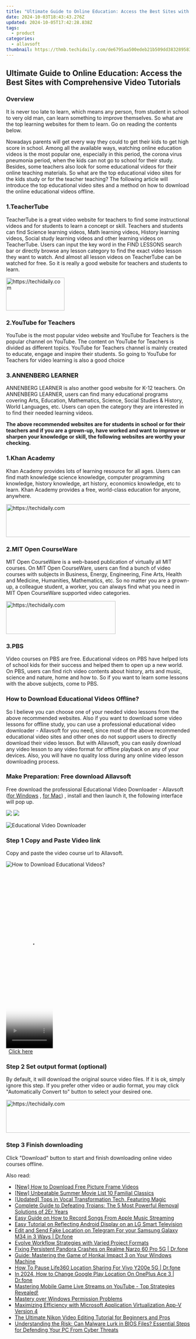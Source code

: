 ```yaml
---
title: "Ultimate Guide to Online Education: Access the Best Sites with Comprehensive Video Tutorials"
date: 2024-10-03T18:43:43.276Z
updated: 2024-10-05T17:42:28.838Z
tags:
  - product
categories:
  - allavsoft
thumbnail: https://thmb.techidaily.com/de6795aa500edeb21b509dd38328958388c423fd6f106f3aad361adc4196159e.jpg
---
```


## Ultimate Guide to Online Education: Access the Best Sites with Comprehensive Video Tutorials

### Overview

It is never too late to learn, which means any person, from student in school to very old man, can learn something to improve themselves. So what are the top learning websites for them to learn. Go on reading the contents below.

Nowadays parents will get every way they could to get their kids to get high score in school. Among all the available ways, watching online education videos is the most popular one, especially in this period, the corona virus pneumonia period, when the kids can not go to school for their study. Besides, some teachers also look for some educational videos for their online teaching materials. So what are the top educational video sites for the kids study or for the teacher teaching? The following article will introduce the top educational video sites and a method on how to download the online educational videos offline.

### 1.TeacherTube

TeacherTube is a great video website for teachers to find some instructional videos and for students to learn a concept or skill. Teachers and students can find Science learning videos, Math learning videos, History learning videos, Social study learning videos and other learning videos on TeacherTube. Users can input the key word in the FIND LESSONS search bar or directly browse any lesson category to find the exact video lesson they want to watch. And almost all lesson videos on TeacherTube can be watched for free. So it is really a good website for teachers and students to learn.

<!-- affiliate ads begin -->
<a href="https://aligracehair.sjv.io/c/5597632/2135396/19272" target="_top" id="2135396">
  <img src="//a.impactradius-go.com/display-ad/19272-2135396" border="0" alt="https://techidaily.com" width="160" height="90"/>
</a>
<img height="0" width="0" src="https://aligracehair.sjv.io/i/5597632/2135396/19272" style="position:absolute;visibility:hidden;" border="0" />
<!-- affiliate ads end -->

### 2.YouTube for Teachers

YouTube is the most popular video website and YouTube for Teachers is the popular channel on YouTube. The content on YouTube for Teachers is divided as different topics. YouTube for Teachers channel is mainly created to educate, engage and inspire their students. So going to YouTube for Teachers for video learning is also a good choice

### 3.ANNENBERG LEARNER

ANNENBERG LEARNER is also another good website for K-12 teachers. On ANNENBERG LEARNER, users can find many educational programs covering Arts, Education, Mathematics, Science, Social Studies & History, World Languages, etc. Users can open the category they are interested in to find their needed learning videos.

**The above recommended websites are for students in school or for their teachers and if you are a grown-up, have worked and want to improve or sharpen your knowledge or skill, the following websites are worthy your checking.**

### 1.Khan Academy

Khan Academy provides lots of learning resource for all ages. Users can find math knowledge science knowledge, computer programming knowledge, history knowledge, art history, economics knowledge, etc to learn. Khan Academy provides a free, world-class education for anyone, anywhere.

<!-- affiliate ads begin -->
<a href="https://appsumo.8odi.net/c/5597632/2037475/7443" target="_top" id="2037475">
  <img src="//a.impactradius-go.com/display-ad/7443-2037475" border="0" alt="https://techidaily.com" width="728" height="90"/>
</a>
<img height="0" width="0" src="https://appsumo.8odi.net/i/5597632/2037475/7443" style="position:absolute;visibility:hidden;" border="0" />
<!-- affiliate ads end -->

### 2.MIT Open CourseWare

MIT Open CourseWare is a web-based publication of virtually all MIT courses. On MIT Open CourseWare, users can find a bunch of video courses with subjects in Business, Energy, Engineering, Fine Arts, Health and Medicine, Humanities, Mathematics, etc. So no matter you are a grown-up, a colleague student, a worker, you can always find what you need in MIT Open CourseWare supported video categories.

<!-- affiliate ads begin -->
<a href="https://aligracehair.sjv.io/c/5597632/1975836/19272" target="_top" id="1975836">
  <img src="//a.impactradius-go.com/display-ad/19272-1975836" border="0" alt="https://techidaily.com" width="300" height="90"/>
</a>
<img height="0" width="0" src="https://aligracehair.sjv.io/i/5597632/1975836/19272" style="position:absolute;visibility:hidden;" border="0" />
<!-- affiliate ads end -->

### 3.PBS

Video courses on PBS are free. Educational videos on PBS have helped lots of school kids for their success and helped them to open up a new world. On PBS, users can find rich video contents about history, arts and music, science and nature, home and how to. So if you want to learn some lessons with the above subjects, come to PBS.

### How to Download Educational Videos Offline?

So I believe you can choose one of your needed video lessons from the above recommended websites. Also if you want to download some video lessons for offline study, you can use a professional educational video downloader - Allavsoft for you need, since most of the above recommended educational video sites and other ones do not support users to directly download their video lesson. But with Allavsoft, you can easily download any video lesson to any video format for offline playback on any of your devices. Also, you will have no quality loss during any online video lesson downloading process.

### Make Preparation: Free download Allavsoft

Free download the professional Educational Video Downloader - Allavsoft ([for Windows](https://tools.techidaily.com/allavsoft/products/) , [for Mac](https://tools.techidaily.com/allavsoft/products/)) , install and then launch it, the following interface will pop up.

[![](https://www.allavsoft.com/how-to/../images/how-to/free-download-win.jpg)](https://tools.techidaily.com/allavsoft/products/) [![](https://www.allavsoft.com/how-to/../images/how-to/free-download-mac.jpg)](https://tools.techidaily.com/allavsoft/products/)

![Educational Video Downloader](https://www.allavsoft.com/how-to/../images/allavsoft/screen-shot-600.jpg)

### Step 1 Copy and Paste Video link

Copy and paste the video course url to Allavsoft.

![How to Download Educational Videos?](https://www.allavsoft.com/how-to/../images/how-to/download-rtmp-video/download-rtmp-video.jpg)

<!-- affiliate ads begin -->
<span id="1976998">
					<video width="128" height="480" style="cursor:pointer"
           poster="//a.impactradius-go.com/display-clicktoplayimage/1976998.png"
           onclick="if(!this.playClicked){this.play();this.setAttribute('controls',true);this.playClicked=true;}">
	   <source src="//a.impactradius-go.com/display-ad/22993-1976998">
	   <img src="//a.impactradius-go.com/display-clicktoplayimage/1976998.png" style="border: none; height: 100%; width: 100%; object-fit: contain">
	</video>
	<div style="width:80px;text-align:center"><a href="javascript:window.open(decodeURIComponent('https%3A%2F%2Fhomestyler.sjv.io%2Fc%2F5597632%2F1976998%2F22993'), '_blank');void(0);">Click here</a></div>
</span>
<img height="0" width="0" src="https://imp.pxf.io/i/5597632/1976998/22993" style="position:absolute;visibility:hidden;" border="0" />
<!-- affiliate ads end -->

### Step 2 Set output format (optional)

By default, it will download the original source video files. If it is ok, simply ignore this step. If you prefer other video or audio format, you may click "Automatically Convert to" button to select your desired one.

<!-- affiliate ads begin -->
<a href="https://unicoeye.pxf.io/c/5597632/2134228/18498" target="_top" id="2134228">
  <img src="//a.impactradius-go.com/display-ad/18498-2134228" border="0" alt="https://techidaily.com" width="728" height="90"/>
</a>
<img height="0" width="0" src="https://unicoeye.pxf.io/i/5597632/2134228/18498" style="position:absolute;visibility:hidden;" border="0" />
<!-- affiliate ads end -->

### Step 3 Finish downloading

Click "Download" button to start and finish downloading online video courses offline.

<ins class="adsbygoogle"
     style="display:block"
     data-ad-format="autorelaxed"
     data-ad-client="ca-pub-7571918770474297"
     data-ad-slot="1223367746"></ins>

<ins class="adsbygoogle"
     style="display:block"
     data-ad-client="ca-pub-7571918770474297"
     data-ad-slot="8358498916"
     data-ad-format="auto"
     data-full-width-responsive="true"></ins>

<span class="atpl-alsoreadstyle">Also read:</span>
<div><ul>
<li><a href="https://some-techniques.techidaily.com/new-how-to-download-free-picture-frame-videos/"><u>[New] How to Download Free Picture Frame Videos</u></a></li>
<li><a href="https://fox-access.techidaily.com/new-unbeatable-summer-movie-list-10-familial-classics/"><u>[New] Unbeatable Summer Movie List 10 Familial Classics</u></a></li>
<li><a href="https://some-guidance.techidaily.com/updated-tops-in-vocal-transformation-tech-featuring-magic/"><u>[Updated] Tops in Vocal Transformation Tech, Featuring Magic</u></a></li>
<li><a href="https://fox-zaraz.techidaily.com/complete-guide-to-defeating-trojans-the-5-most-powerful-removal-solutions-of-2er-years/"><u>Complete Guide to Defeating Trojans: The 5 Most Powerful Removal Solutions of 2Er Years</u></a></li>
<li><a href="https://fox-zaraz.techidaily.com/easy-guide-on-how-to-record-songs-from-apple-music-streaming/"><u>Easy Guide on How to Record Songs From Apple Music Streaming</u></a></li>
<li><a href="https://fox-zaraz.techidaily.com/easy-tutorial-on-reflecting-android-display-on-an-lg-smart-television/"><u>Easy Tutorial on Reflecting Android Display on an LG Smart Television</u></a></li>
<li><a href="https://location-social.techidaily.com/edit-and-send-fake-location-on-telegram-for-your-samsung-galaxy-m34-in-3-ways-drfone-by-drfone-virtual-android/"><u>Edit and Send Fake Location on Telegram For your Samsung Galaxy M34 in 3 Ways | Dr.fone</u></a></li>
<li><a href="https://fox-zaraz.techidaily.com/evolve-workflow-strategies-with-varied-project-formats/"><u>Evolve Workflow Strategies with Varied Project Formats</u></a></li>
<li><a href="https://howto.techidaily.com/fixing-persistent-pandora-crashes-on-realme-narzo-60-pro-5g-drfone-by-drfone-fix-android-problems-fix-android-problems/"><u>Fixing Persistent Pandora Crashes on Realme Narzo 60 Pro 5G | Dr.fone</u></a></li>
<li><a href="https://fox-zaraz.techidaily.com/guide-mastering-the-game-of-honkai-impact-3-on-your-windows-machine/"><u>Guide: Mastering the Game of Honkai Impact 3 on Your Windows Machine</u></a></li>
<li><a href="https://location-social.techidaily.com/how-to-pause-life360-location-sharing-for-vivo-y200e-5g-drfone-by-drfone-virtual-android/"><u>How To Pause Life360 Location Sharing For Vivo Y200e 5G | Dr.fone</u></a></li>
<li><a href="https://review-topics.techidaily.com/in-2024-how-to-change-google-play-location-on-oneplus-ace-3-drfone-by-drfone-virtual-android/"><u>In 2024, How to Change Google Play Location On OnePlus Ace 3 | Dr.fone</u></a></li>
<li><a href="https://fox-zaraz.techidaily.com/mastering-mobile-game-live-streams-on-youtube-top-strategies-revealed/"><u>Mastering Mobile Game Live Streams on YouTube - Top Strategies Revealed!</u></a></li>
<li><a href="https://win11-tips.techidaily.com/mastery-over-windows-permission-problems/"><u>Mastery over Windows Permission Problems</u></a></li>
<li><a href="https://fox-zaraz.techidaily.com/maximizing-efficiency-with-microsoft-application-virtualization-app-v-version-4/"><u>Maximizing Efficiency with Microsoft Application Virtualization App-V Version 4</u></a></li>
<li><a href="https://ai-vdieo-software.techidaily.com/the-ultimate-nikon-video-editing-tutorial-for-beginners-and-pros/"><u>The Ultimate Nikon Video Editing Tutorial for Beginners and Pros</u></a></li>
<li><a href="https://fox-zaraz.techidaily.com/understanding-the-risk-can-malware-lurk-in-bios-files-essential-steps-for-defending-your-pc-from-cyber-threats/"><u>Understanding the Risk: Can Malware Lurk in BIOS Files? Essential Steps for Defending Your PC From Cyber Threats</u></a></li>
</ul></div>


